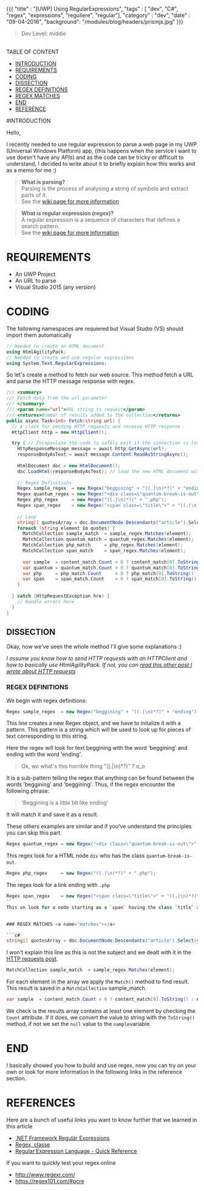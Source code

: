 {{{ 
    "title"     : "[UWP] Using RegularExpressions", 
    "tags"      : [ "dev", "C#", "regex", "expressions", "reguliere", "regular"], 
    "category"  : "dev", 
    "date"      : "09-04-2016", 
    "background": "/modules/blog/headers/prismjs.jpg" 
}}}

> Dev Level: middle

<br>
TABLE OF CONTENT

* [INTRODUCTION](#introduction)
* [REQUIREMENTS](#requirements)
* [CODING](#coding)
* [DISSECTION](#diss)
* [REGEX DEFINITIONS](#def)
* [REGEX MATCHES](#matches)
* [END](#end)
* [REFERENCE](#ref)

#INTRODUCTION

Hello,

I recently needed to use regular expression to parse a web page in my UWP (Universal Windows Platform) app,
(this happens when the service I want to use doesn't have any APIs) and as the code can be tricky or difficult to understand, 
I decided to write about it to briefly explain how this works and as a memo for me :)


>**What is parsing?** <br>
>Parsing is the process of analysing a string of symbols and extract parts of it.<br>
>See the [wiki page for more information](http://www.wikiwand.com/en/Parsing)


>**What is regular expression (regex)?**<br>
>A regular expression is a sequence of characters that defines a search pattern.<br>
>See the [wiki page for more information](http://www.wikiwand.com/en/Regular_expression)

# REQUIREMENTS
* An UWP Project
* An URL to parse
* Visual Studio 2015 (any version)

# CODING <a name="coding"></a>

The following namespaces are requiered but Visual Studio (VS) should import them automatically
```c#
// Needed to create an HTML document
using HtmlAgilityPack;
// Needed to create and use regular expressions
using System.Text.RegularExpressions;
```

So let's create a method to fetch our web source.
This method fetch a URL and parse the HTTP message response with regex.

```c#
/// <summary>
/// Fetch data from the url parameter
/// </summary>
/// <param name="url">URL string to request</param>
/// <returns>Number of results added to the collection</returns>
public async Task<int> Fetch(string url) {
  // A class for sending HTTP requests and receive HTTP response
  HttpClient http = new HttpClient();

  try { // Encapsulate the code to safely exit if the connection is lost
    HttpResponseMessage message = await http.GetAsync(url);
    responseBodyAsText = await message.Content.ReadAsStringAsync();
    
    HtmlDocument doc = new HtmlDocument();
    doc.LoadHtml(responseBodyAsText); // load the new HTML document with the previous HTTP message response
    
    // Regex Definitions
    Regex sample_regex  = new Regex("beggining" + "((.|\n)*?)" + "ending");
    Regex quantum_regex = new Regex("<div class=\"quantum-break-is-out\">" + "((.|\n)*?)" + "</div>");
    Regex php_regex     = new Regex("((.|\n)*?)" + ".php");
    Regex span_regex    = new Regex("<span class=\"title\">" + "((.|\n)*?)");
    
    // Loop
    string[] quotesArray = doc.DocumentNode.Descendants("article").Select(y => y.InnerHtml).ToArray();
    foreach (string element in quotes) {
      MatchCollection sample_match  = sample_regex.Matches(element);
      MatchCollection quantum_match = quantum_regex.Matches(element);
      MatchCollection php_match     = php_regex.Matches(element);
      MatchCollection span_match    = span_regex.Matches(element);
      
      var sample  = content_match.Count > 0 ? content_match[0].ToString() : null;
      var quantum = quantum_match.Count > 0 ? quantum_match[0].ToString() : null;
      var php     = php_match.Count     > 0 ? php_match[0].ToString()     : null;
      var span    = span_match.Count    > 0 ? span_match[0].ToString()    : null;
    }
    
  } catch (HttpRequestException hre) {
    // Handle errors here
  }
}
```

## DISSECTION <a name="diss"></a>

Okay, now we've seen the whole method I'll give some explanations :)

_I assume you know how to send HTTP requests with an HTTPClient and how to basically use HtmlAgilityPack.
If not, you can [read this other post I wrote about HTTP requests](www.sideffects.fr/blog/)_

### REGEX DEFINITIONS <a name="def"></a>
We begin with regex definitions:

```c#
Regex sample_regex  = new Regex("beggining" + "((.|\n)*?)" + "ending");
```
This line creates a new Regex object, and we have to initalize it with a pattern.
This pattern is a string which will be used to look up for pieces of text corresponding to this string.

Here the regex will look for text beggining with the word 'beggining' and ending with the word 'ending'.

>Ok, wo what's this horrible thing "((.|\n)*?)" ? o_o

It is a sub-pattern telling the regex that anything can be found between the words 'beggining' and 'beggining'.
Thus, if the regex encounter the following phrase:

>'Beggining is a little bit like ending'

It will match it and save it as a result.


These others examples are similar and if you've understand the principles you can skip this part.

```c#
Regex quantum_regex = new Regex("<div class=\"quantum-break-is-out\">" + "((.|\n)*?)" + "</div>");
```
This regex look for a HTML node `div` who has the class `quantum-break-is-out`.

```c#
Regex php_regex     = new Regex("((.|\n)*?)" + ".php");
```

The regex look for a link ending with `.php`

```c#
Regex span_regex    = new Regex("<span class=\"title\">" + "((.|\n)*?)");
``
This on look for a node starting as a `span` having the class `title` and can ends by anything.
    

### REGEX MATCHES <a name="matches"></a>

```c#
string[] quotesArray = doc.DocumentNode.Descendants("article").Select(y => y.InnerHtml).ToArray();
```
I won't explain this line as this is not the subject and we dealt with it in the [HTTP requests post](www.sideffects.fr/blog/).

```c#
MatchCollection sample_match  = sample_regex.Matches(element);
```
For each element in the array we apply the `Match()` method to find result. This result is saved in a `MatchCollection` sample_match.

```c#
var sample  = content_match.Count > 0 ? content_match[0].ToString() : null;
```
We check is the results array contains at least one element by checking the `Count` attribute.
If it does, we convert the value to string with the `ToString()` method, if not we set the `null` value to the `sample`variable.

# END <a name="end"></a>

I basically showed you how to build and use regex, now you can try on your own 
or look for more information in the following links in the reference section.

# REFERENCES <a name="ref"></a>

Here are a bunch of useful links you want to know further that we learned in this article

* [.NET Framework Regular Expressions](https://msdn.microsoft.com/en-us/library/hs600312(v=vs.110).aspx)
* [Regex, classe](https://msdn.microsoft.com/fr-fr/library/system.text.regularexpressions.regex(v=vs.110).aspx)
* [Regular Expression Language - Quick Reference](https://msdn.microsoft.com/en-us/library/az24scfc(v=vs.110).aspx)

If you want to quickly test your regex online
* http://www.regexr.com/
* https://regex101.com/#pcre
